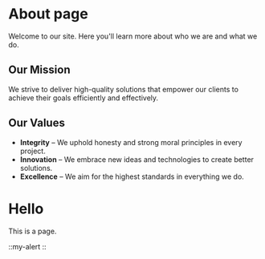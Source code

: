# About page

Welcome to our site. Here you'll learn more about who we are and what we do.

## Our Mission

We strive to deliver high-quality solutions that empower our clients to achieve their goals efficiently and effectively.

## Our Values

- **Integrity** – We uphold honesty and strong moral principles in every project.
- **Innovation** – We embrace new ideas and technologies to create better solutions.
- **Excellence** – We aim for the highest standards in everything we do.

# Hello

This is a page.

::my-alert
::
